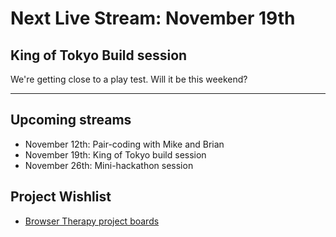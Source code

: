 # Next Live Stream: November 19th
## King of Tokyo Build session
We're getting close to a play test. Will it be this weekend?

---

## Upcoming streams
- November 12th: Pair-coding with Mike and Brian
- November 19th: King of Tokyo build session
- November 26th: Mini-hackathon session

## Project Wishlist
- [Browser Therapy project boards](https://github.com/orgs/browsertherapy/projects)
